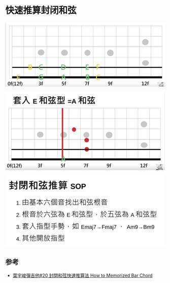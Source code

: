 # 快速推算封闭和弦

![](../../images/practice/chord/bar_chord.png)

![](../../images/practice/chord/bar_chord_1.png)

![](../../images/practice/chord/bar_chord_2.png)

## 参考
- [葉宇峻彈吉他#20 封閉和弦快速推算法 How to Memorized Bar Chord](https://www.youtube.com/watch?v=-buWomeh-_U&feature=youtu.be)
